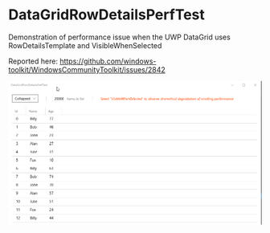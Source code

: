 # DataGridRowDetailsPerfTest
Demonstration of performance issue when the UWP DataGrid uses RowDetailsTemplate and VisibleWhenSelected

Reported here: https://github.com/windows-toolkit/WindowsCommunityToolkit/issues/2842

![Issue demonstration - gif capture](DataGridRowDetailsPerfTest.gif)
